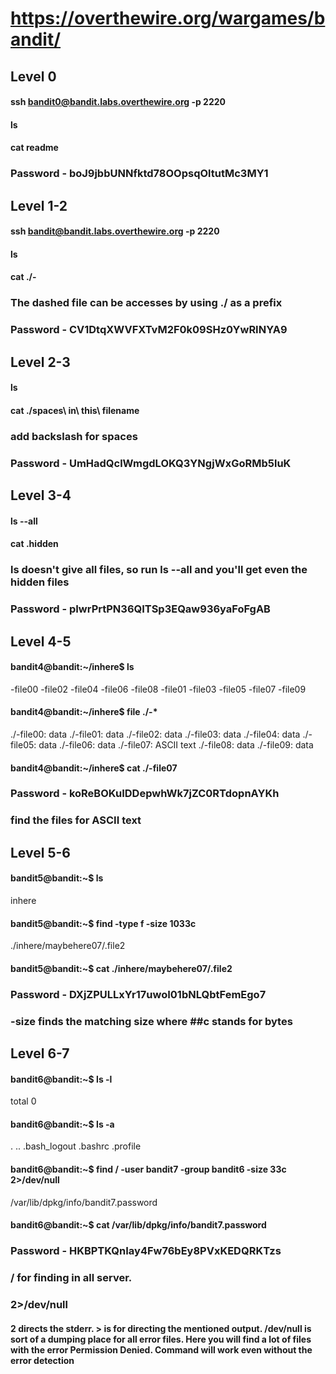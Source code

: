 # https://overthewire.org/wargames/bandit/

## Level 0
#### ssh bandit0@bandit.labs.overthewire.org -p 2220
#### ls
#### cat readme 
### Password - boJ9jbbUNNfktd78OOpsqOltutMc3MY1

## Level 1-2
#### ssh bandit@bandit.labs.overthewire.org -p 2220
#### ls
#### cat ./-
### The dashed file can be accesses by using ./ as a prefix
### Password - CV1DtqXWVFXTvM2F0k09SHz0YwRINYA9

## Level 2-3
#### ls
#### cat ./spaces\ in\ this\ filename
### add backslash for spaces
### Password - UmHadQclWmgdLOKQ3YNgjWxGoRMb5luK

## Level 3-4
#### ls --all
#### cat .hidden
### ls doesn't give all files, so run ls --all and you'll get even the hidden files
### Password - pIwrPrtPN36QITSp3EQaw936yaFoFgAB

## Level 4-5
#### bandit4@bandit:~/inhere$ ls
-file00  -file02  -file04  -file06  -file08
-file01  -file03  -file05  -file07  -file09
#### bandit4@bandit:~/inhere$ file ./-*
./-file00: data
./-file01: data
./-file02: data
./-file03: data
./-file04: data
./-file05: data
./-file06: data
./-file07: ASCII text
./-file08: data
./-file09: data
#### bandit4@bandit:~/inhere$ cat ./-file07
### Password - koReBOKuIDDepwhWk7jZC0RTdopnAYKh
### find the files for ASCII text 


## Level 5-6
#### bandit5@bandit:~$ ls
inhere
#### bandit5@bandit:~$ find -type f -size 1033c
./inhere/maybehere07/.file2
#### bandit5@bandit:~$ cat ./inhere/maybehere07/.file2
### Password - DXjZPULLxYr17uwoI01bNLQbtFemEgo7
### -size finds the matching size where ##c stands for bytes

## Level 6-7
#### bandit6@bandit:~$ ls -l
total 0
#### bandit6@bandit:~$ ls -a
.  ..  .bash_logout  .bashrc  .profile
#### bandit6@bandit:~$ find / -user bandit7 -group bandit6 -size 33c 2>/dev/null
/var/lib/dpkg/info/bandit7.password
#### bandit6@bandit:~$ cat /var/lib/dpkg/info/bandit7.password 
### Password - HKBPTKQnIay4Fw76bEy8PVxKEDQRKTzs
### / for finding in all server. 
### 2>/dev/null
#### 2 directs the stderr. > is for directing the mentioned output. /dev/null is sort of a dumping place for all error files. Here you will find a lot of files with the error Permission Denied. Command will work even without the error detection

